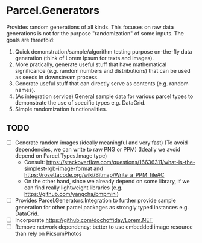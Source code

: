 # Parcel.Generators

Provides random generations of all kinds. This focuses on raw data generations is not for the purpose "randomization" of some inputs. The goals are threefold:
1. Quick demonstration/sample/algorithm testing purpose on-the-fly data generation (think of Lorem Ipsum for texts and images).
2. More pratically, generate useful stuff that have mathematical significance (e.g. random numbers and distributions) that can be used as seeds in downstream process.
3. Generate useful stuff that can directly serve as contents (e.g. random names).
4. (As integration service) General sample data for various parcel types to demonstrate the use of specific types e.g. DataGrid.
5. Simple randomization functionalities.

## TODO

- [ ] Generate random images (ideally meaningful and very fast) (To avoid dependencies, we can write to raw PNG or PPM) (Ideally we avoid depend on Parcel.Types.Image type)
	* Consult: https://stackoverflow.com/questions/16636311/what-is-the-simplest-rgb-image-format and https://rosettacode.org/wiki/Bitmap/Write_a_PPM_file#C
	* On the other hand, since we already depend on some library, if we can find really lightweight libraries (e.g. https://github.com/yangcha/bmpmini)
- [ ] Provides Parcel.Generators.Integration to further provide sample generation for other parcel packages as strongly typed instances e.g. DataGrid.
- [ ] Incorporate https://github.com/dochoffiday/Lorem.NET
- [ ] Remove network dependency: better to use embedded image resource than rely on PicsumPhotos